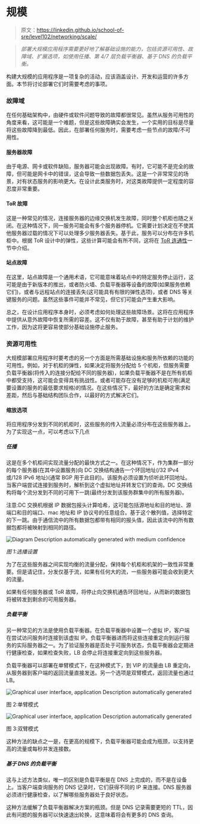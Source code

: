 # 规模

> 原文：<https://linkedin.github.io/school-of-sre/level102/networking/scale/>

> *部署大规模应用程序需要更好地了解基础设施的能力，包括资源可用性、故障域、扩展选项，如使用任播、第 4/7 层负载平衡器、基于 DNS 的负载平衡。*

构建大规模的应用程序是一项复杂的活动，应该涵盖设计、开发和运营的许多方面。本节将讨论部署它们时需要考虑的事项。

### 故障域

在任何基础架构中，由硬件或软件问题导致的故障都很常见。虽然从服务可用性的角度来看，这可能是一个难题，但是这些故障确实会发生，一个实用的目标是尽量将这些故障降到最低。因此，在部署任何服务时，需要考虑一些节点的故障/不可用性。

#### 服务器故障

由于电源、网卡或软件缺陷，服务器可能会出现故障。有时，它可能不是完全的故障，但可能是网卡中的错误，这会导致一些数据包丢失。这是一个非常常见的场景，对有状态服务的影响更大。在设计此类服务时，对这类故障提供一定程度的容忍度非常重要。

#### ToR 故障

这是一种常见的情况，连接服务器的边缘交换机发生故障，同时整个机柜也随之关闭。在这种情况下，同一服务可能会有多个服务器停机。它需要计划决定在不使其他服务器过载的情况下可以处理多少服务器丢失。基于此，服务可以分布在许多机柜中。根据 ToR 设计中的弹性，这些计算可能会有所不同，这将在 [ToR 连通性](https://linkedin.github.io/school-of-sre/level102/networking/infrastructure-features/#dual-tor)一节中介绍。

#### 站点故障

在这里，站点故障是一个通用术语，它可能意味着站点中的特定服务停止运行，这可能是由于新版本的推出，或者防火墙、负载平衡器等设备的故障(如果服务依赖它们)，或者与远程站点的连接丢失(这可能具有有限的弹性选项)，或者 DNS 等关键服务的问题。虽然这些事件可能并不常见，但它们可能会产生重大影响。

总之，在设计应用程序本身时，必须考虑如何处理这些故障场景。这将在应用程序中提供从意外故障中恢复所需的容差。这不仅有助于故障，甚至有助于计划的维护工作，因为这将更容易使部分基础设施停止服务。

### 资源可用性

大规模部署应用程序时要考虑的另一个方面是所需基础设施和服务所依赖的功能的可用性。例如，对于机柜的弹性，如果决定将服务分配给 5 个机柜，但服务需要负载平衡器(将传入的连接分配给不同的服务器)，如果负载平衡器不是在所有机柜中都受支持，这可能会变得具有挑战性。或者可能存在没有足够的机柜可用(满足要设置的服务的最低要求规格)的情况。在这些情况下，最好的方法是确定需求和差距，然后与基础结构团队合作，以最好的方式解决它们。

#### 缩放选项

将应用程序分发到不同的机柜时，这些服务的传入流量必须分布在这些服务器上。为了实现这一点，可以考虑以下几点

##### 任播

这是在多个机柜间实现流量分配的最快方式之一。在这种情况下，作为集群一部分的每个服务器(在其中设置服务)向 DC 交换结构通告一个环回地址(/32 IPv4 或/128 IPv6 地址)(通常 BGP 用于此目的)。该服务必须设置为侦听此环回地址。当客户端尝试连接到服务时，解析到这个虚拟地址并转发它们的查询。DC 交换结构将每个流分发到不同的可用下一跳(最终分发到该服务群集中的所有服务器)。

注意:DC 交换机根据 IP 数据包报头计算哈希，这可能包括源地址和目的地址、源端口和目的端口、mac 地址和 IP 协议号的任意组合。基于这个散列值，选择特定的下一跳。由于通信流中的所有数据包都带有相同的报头值，因此该流中的所有数据包都将被映射到相同的路径。

![Diagram Description automatically generated with medium
confidence](img/92e953064409f599aa9b623c4a89948e.png)

*图 1:选播设置*

为了在这些服务器之间实现均衡的流量分配，保持每个机柜和机架的一致性非常重要。但是请记住，分发仅基于流，如果有任何大的流，一些服务器可能会收到更大的流量。

如果有任何服务器或 ToR 故障，将停止向交换机通告环回地址，从而新的数据包将被转发到剩余的可用服务器。

##### 负载平衡

另一种常见的方法是使用负载平衡器。在负载平衡器中设置一个虚拟 IP，客户端在尝试访问服务时连接到该虚拟 IP。负载平衡器进而将这些连接重定向到运行服务的实际服务器之一。为了验证服务器是否处于可服务状态，负载平衡器会定期进行健康检查，如果检查失败，LB 会停止将连接重定向到这些服务器。

负载平衡器可以部署在单臂模式下，在这种模式下，到 VIP 的流量由 LB 重定向，从服务器到客户端的返回流量直接发送。另一个选项是双臂模式，返回流量也通过 LB。

![Graphical user interface, application Description automatically
generated](img/c6b9fb9c1405ab356d10ee23ff4a4599.png)

图 2:单臂模式

![Graphical user interface, application Description automatically
generated](img/170523fb3eb03f09e994ac03f58c9581.png)

图 3:双臂模式

这种方法的缺点之一是，在更高的规模下，负载平衡器可能会成为瓶颈，以支持更高的流量或每秒并发连接数。

##### 基于 DNS 的负载平衡

这与上述方法类似，唯一的区别是负载平衡是在 DNS 上完成的，而不是在设备上。当客户端查询服务的 DNS 记录时，它们获得不同的 IP 来连接。DNS 服务器必须进行健康检查，以了解哪些服务器处于良好状态。

这种方法缓解了负载平衡器解决方案的瓶颈。但是 DNS 记录需要更短的 TTL，因此有问题的服务器可以快速退出轮换，这意味着将会有更多的 DNS 查询。